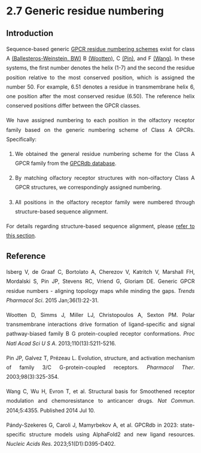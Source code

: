 # 2.7 Generic residue numbering

## Introduction

<p style="text-align:justify; line-height: 1.8; ">Sequence-based generic <a target="_blank" href="https://www.ncbi.nlm.nih.gov/pmc/articles/PMC4408928/">GPCR residue numbering schemes</a> exist for class A <a target="_blank" href="https://www.sciencedirect.com/science/article/abs/pii/S1043947105800497?via%3Dihub">(Ballesteros-Weinstein, BW)</a> B <a target="_blank" href="https://www.pnas.org/content/110/13/5211">(Wootten)</a>, C <a target="_blank" href="https://www.sciencedirect.com/science/article/abs/pii/S016372580300038X?via%3Dihub">(Pin)</a>, and F <a target="_blank" href="https://www.nature.com/articles/ncomms5355">(Wang)</a>. In these systems, the first number denotes the helix (1-7) and the second the residue position relative to the most conserved position, which is assigned the number 50. For example, 6.51 denotes a residue in transmembrane helix 6, one position after the most conserved residue (6.50). The reference helix conserved positions differ between the GPCR classes.</p>

<p style="text-align:justify; line-height: 1.8; ">We have assigned numbering to each position in the olfactory receptor family based on the generic numbering scheme of Class A GPCRs. Specifically:</p>

1. <p style="text-align:justify; line-height: 1.8; ">We obtained the general residue numbering scheme for the Class A GPCR family from the <a target="_blank" href="https://gpcrdb.org/">GPCRdb database</a>.</p>
2. <p style="text-align:justify; line-height: 1.8; ">By matching olfactory receptor structures with non-olfactory Class A GPCR structures, we correspondingly assigned numbering.</p>
3. <p style="text-align:justify; line-height: 1.8; ">All positions in the olfactory receptor family were numbered through structure-based sequence alignment.</p>

<p style="text-align:justify; line-height: 1.8; ">For details regarding structure-based sequence alignment, please <a href="#/./2-DataIntroduction/2.11-MSA.md"> refer to this section</a>.</p>

## Reference

<p style="text-align:justify; line-height: 1.8; ">Isberg V, de Graaf C, Bortolato A, Cherezov V, Katritch V, Marshall FH, Mordalski S, Pin JP, Stevens RC, Vriend G, Gloriam DE. Generic GPCR residue numbers - aligning topology maps while minding the gaps. <i>Trends Pharmacol Sci</i>. 2015 Jan;36(1):22-31.</p>

<p style="text-align:justify; line-height: 1.8; ">Wootten D, Simms J, Miller LJ, Christopoulos A, Sexton PM. Polar transmembrane interactions drive formation of ligand-specific and signal pathway-biased family B G protein-coupled receptor conformations. <i>Proc Natl Acad Sci U S A</i>. 2013;110(13):5211-5216.</p>

<p style="text-align:justify; line-height: 1.8; ">Pin JP, Galvez T, Prézeau L. Evolution, structure, and activation mechanism of family 3/C G-protein-coupled receptors. <i>Pharmacol Ther</i>. 2003;98(3):325-354. </p>

<p style="text-align:justify; line-height: 1.8; ">Wang C, Wu H, Evron T, et al. Structural basis for Smoothened receptor modulation and chemoresistance to anticancer drugs. <i>Nat Commun</i>. 2014;5:4355. Published 2014 Jul 10.</p>

<p style="text-align:justify; line-height: 1.8; ">Pándy-Szekeres G, Caroli J, Mamyrbekov A, et al. GPCRdb in 2023: state-specific structure models using AlphaFold2 and new ligand resources. <i>Nucleic Acids Res</i>. 2023;51(D1):D395-D402.</p>

